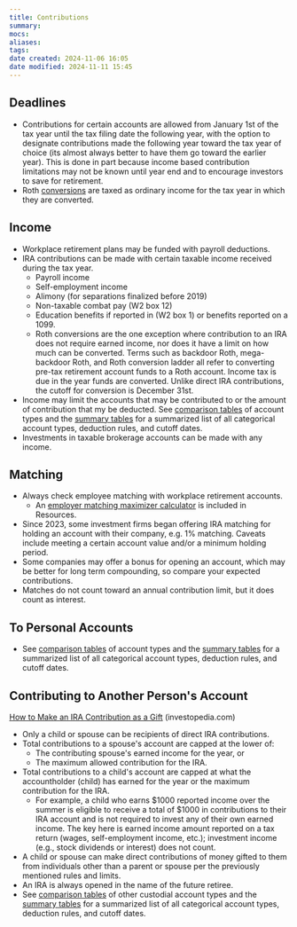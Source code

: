 ```yaml
---
title: Contributions
summary: 
mocs: 
aliases: 
tags: 
date created: 2024-11-06 16:05
date modified: 2024-11-11 15:45
---
```

## Deadlines
- Contributions for certain accounts are allowed from January 1st of the tax year until the tax filing date the following year, with the option to designate contributions made the following year toward the tax year of choice (its almost always better to have them go toward the earlier year). This is done in part because income based contribution limitations may not be known until year end and to encourage investors to save for retirement.
- Roth [conversions](../accounts/rollovers-conversions.md)<!-- #internal_link --> are taxed as ordinary income for the tax year in which they are converted.
## Income
- Workplace retirement plans may be funded with payroll deductions.
- IRA contributions can be made with certain taxable income received during the tax year.
	- Payroll income
	- Self-employment income
	- Alimony (for separations finalized before 2019)
	- Non-taxable combat pay (W2 box 12)
	- Education benefits if reported in (W2 box 1) or benefits reported on a 1099.
	- Roth conversions are the one exception where contribution to an IRA does not require earned income, nor does it have a limit on how much can be converted. Terms such as backdoor Roth, mega-backdoor Roth, and Roth conversion ladder all refer to converting pre-tax retirement account funds to a Roth account. Income tax is due in the year funds are converted. Unlike direct IRA contributions, the cutoff for conversion is December 31st.
- Income may limit the accounts that may be contributed to or the amount of contribution that my be deducted. See [comparison tables](../accounts/types.md)<!-- #internal_link --> of account types and the [summary tables](../accounts/contribution-and-deductibility-summaries.md)<!-- #internal_link --> for a summarized list of all categorical account types, deduction rules, and cutoff dates.
- Investments in taxable brokerage accounts can be made with any income.
## Matching
- Always check employee matching with workplace retirement accounts.
	- An [employer matching maximizer calculator](../resources/tools.md#401k-maximizer-calculator)<!-- #internal_anchor_link --> is included in Resources.
- Since 2023, some investment firms began offering IRA matching for holding an account with their company, e.g. 1% matching. Caveats include meeting a certain account value and/or a minimum holding period.
- Some companies may offer a bonus for opening an account, which may be better for long term compounding, so compare your expected contributions.
- Matches do not count toward an annual contribution limit, but it does count as interest.
## To Personal Accounts
- See [comparison tables](../accounts/types.md)<!-- #internal_link --> of account types and the [summary tables](../accounts/contribution-and-deductibility-summaries.md)<!-- #internal_link --> for a summarized list of all categorical account types, deduction rules, and cutoff dates.
## Contributing to Another Person's Account
 [How to Make an IRA Contribution as a Gift](https://www.investopedia.com/how-to-make-an-ira-contribution-as-a-gift-5205157) (investopedia.com)
 
 - Only a child or spouse can be recipients of direct IRA contributions.
 - Total contributions to a spouse's account are capped at the lower of:
	 - The contributing spouse's earned income for the year, or
	 - The maximum allowed contribution for the IRA.
 - Total contributions to a child's account are capped at what the accountholder (child) has earned for the year or the maximum contribution for the IRA.
	 - For example, a child who earns $1000 reported income over the summer is eligible to receive a total of $1000 in contributions to their IRA account and is not required to invest any of their own earned income. The key here is earned income amount reported on a tax return (wages, self-employment income, etc.); investment income (e.g., stock dividends or interest) does not count.
 - A child or spouse can make direct contributions of money gifted to them from individuals other than a parent or spouse per the previously mentioned rules and limits.
 - An IRA is always opened in the name of the future retiree.
 - See [comparison tables](../accounts/types.md)<!-- #internal_link --> of other custodial account types and the [summary tables](../accounts/contribution-and-deductibility-summaries.md)<!-- #internal_link --> for a summarized list of all categorical account types, deduction rules, and cutoff dates.
